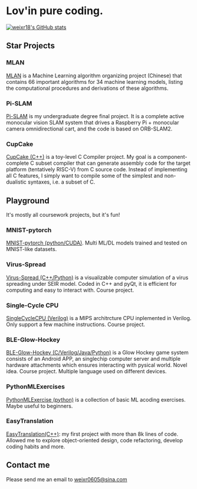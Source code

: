 # Lov'in pure coding.

[![weixr18's GitHub stats](https://github-readme-stats.vercel.app/api?username=weixr18)](https://github.com/anuraghazra/github-readme-stats)

## Star Projects

### MLAN

[MLAN](https://github.com/weixr18/MLAN) is a Machine Learning algorithm organizing project (Chinese) that contains 66 important algorithms for 34 machine learning models, listing the computational procedures and derivations of these algorithms. 

### Pi-SLAM

[Pi-SLAM](https://github.com/weixr18/Pi-SLAM) is my undergraduate degree final project. It is a complete active monocular vision SLAM system that drives a Raspberry Pi + monocular camera omnidirectional cart, and the code is based on ORB-SLAM2.

### CupCake

[CupCake (C++)](https://github.com/weixr18/CupCake) is a toy-level C Compiler project. My goal is a component-complete C subset compiler that can generate assembly code for the target platform (tentatively RISC-V) from C source code. Instead of implementing all C features, I simply want to compile some of the simplest and non-dualistic syntaxes, i.e. a subset of C.

## Playground

It's mostly all coursework projects, but it's fun!

### MNIST-pytorch

[MNIST-pytorch (python/CUDA)](https://github.com/weixr18/MNIST-pytorch). Multi ML/DL models trained and tested on MNIST-like datasets.

### Virus-Spread

[Virus-Spread (C++/Python)](https://github.com/weixr18/Virus-Spread) is a visualizable computer simulation of a virus spreading under SEIR model. Coded in C++ and pyQt, it is efficient for computing and easy to interact with. Course project.

### Single-Cycle CPU

[SingleCycleCPU (Verilog)](https://github.com/weixr18/SingleCycleCPU) is a MIPS architrcture CPU inplemented in Verilog. Only support a few machine instructions. Course project.

### BLE-Glow-Hockey

[BLE-Glow-Hockey (C/Verilog/Java/Python)](https://github.com/weixr18/BLE-Glow-Hockey) is a Glow Hockey game system consists of an Android APP, an singlechip computer server and multiple hardware attachments which ensures interacting with pysical world. Novel idea. Course project. Multiple language used on different devices.

### PythonMLExercises

[PythonMLExercise (python)](https://github.com/weixr18/PythonMLExercise) is a collection of basic ML acoding exercises. Maybe useful to beginners.

### EasyTranslation

[EasyTranslation(C++)](https://github.com/weixr18/EasyTranslation): my first project with more than 8k lines of code. Allowed me to explore object-oriented design, code refactoring, develop coding habits and more.

## Contact me

Please send me an email to weixr0605@sina.com
